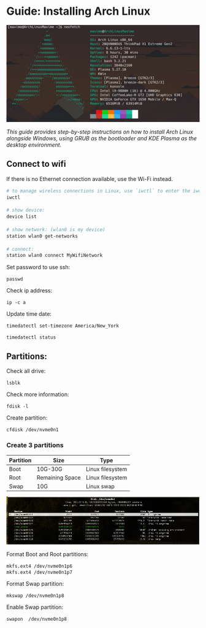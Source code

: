 

# Guide: Installing Arch Linux

![Image Description](images/arch-config.png)

*This guide provides step-by-step instructions on how to install Arch Linux alongside Windows, using GRUB as the bootloader and KDE Plasma as the desktop environment.*

## Connect to wifi
If there is no Ethernet connection available, use the Wi-Fi instead.
```sh
# to manage wireless connections in Linux, use `iwctl` to enter the iwctl mode.
iwctl

# show device:
device list

# show network: (wlan0 is my device)
station wlan0 get-networks

# connect:
station wlan0 connect MyWifiNetwork
```

 Set password to use ssh:
```
passwd
```

Check ip address:
```
ip -c a
```  


 Update time date: 

```
timedatectl set-timezone America/New_York
```

```
timedatectl status
```

## Partitions:
Check all drive:
 ```
lsblk
```
Check more information: 
```
fdisk -l
```

Create partition:
```
cfdisk /dev/nvme0n1
```

### Create 3 partitions

| Partition | Size  | Type              |
|-----------|-------|-------------------|
| Boot      | 10G-30G | Linux filesystem |
| Root      | Remaining Space | Linux filesystem |
| Swap      | 10G     | Linux swap        |


![Image Description](images/partitions.png)

 Format Boot and Root partitions:
```
mkfs.ext4 /dev/nvme0n1p6
mkfs.ext4 /dev/nvme0n1p7
```

 Format Swap partition: 
```
mkswap /dev/nvme0n1p8
```

 Enable Swap partition:
```
swapon  /dev/nvme0n1p8 
```
